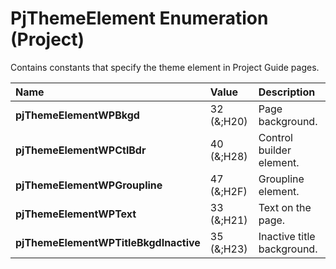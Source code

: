 
# PjThemeElement Enumeration (Project)

Contains constants that specify the theme element in Project Guide pages.



|**Name**|**Value**|**Description**|
|:-----|:-----|:-----|
|**pjThemeElementWPBkgd**|32 (&;H20)|Page background.|
|**pjThemeElementWPCtlBdr**|40 (&;H28)|Control builder element.|
|**pjThemeElementWPGroupline**|47 (&;H2F)|Groupline element.|
|**pjThemeElementWPText**|33 (&;H21)|Text on the page.|
|**pjThemeElementWPTitleBkgdInactive**|35 (&;H23)|Inactive title background.|
